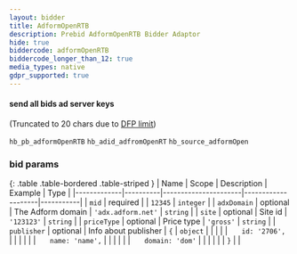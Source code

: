 ```yaml
---
layout: bidder
title: AdformOpenRTB
description: Prebid AdformOpenRTB Bidder Adaptor
hide: true
biddercode: adformOpenRTB
biddercode_longer_than_12: true
media_types: native
gdpr_supported: true
---
```


#### send all bids ad server keys

(Truncated to 20 chars due to [DFP limit](https://support.google.com/dfp_premium/answer/1628457?hl=en#Key-values))

`hb_pb_adformOpenRTB`
`hb_adid_adfromOpenRT`
`hb_source_adformOpen`

### bid params

{: .table .table-bordered .table-striped }
| Name        | Scope    | Description          | Example            | Type      |
|-------------|----------|----------------------|--------------------|-----------|
| `mid`       | required |                      | `12345`            | `integer` |
| `adxDomain` | optional | The Adform domain    | `'adx.adform.net'` | `string`  |
| `site`      | optional | Site id              | `'123123'`         | `string`  |
| `priceType` | optional | Price type           | `'gross'`          | `string`  |
| `publisher` | optional | Info about publisher | `{`                | `object`  |
|             |          |                      | `   id: '2706',`   |           |
|             |          |                      | `   name: 'name',` |           |
|             |          |                      | `   domain: 'dom'` |           |
|             |          |                      | `}`                |           |
